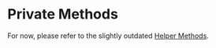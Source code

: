 # Private Methods

For now, please refer to the slightly outdated [Helper Methods](usage/helper-methods.md).
